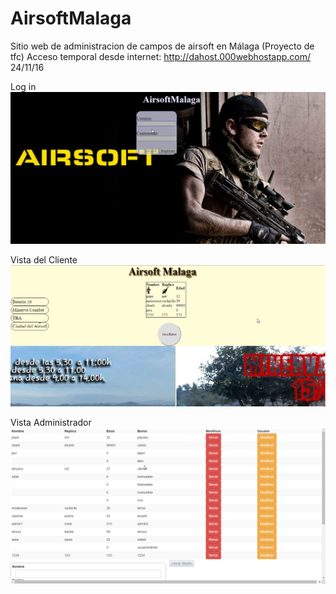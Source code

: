 # AirsoftMalaga
Sitio web de administracion de campos de airsoft en Málaga (Proyecto de tfc)
Acceso temporal desde internet: http://dahost.000webhostapp.com/ 24/11/16<br />

Log in<br />
![alt tag](https://github.com/CarlosJuradoMoreno/AirsoftMalaga/blob/master/capturas/login.png)<br />

Vista del Cliente<br />
![alt tag](https://github.com/CarlosJuradoMoreno/AirsoftMalaga/blob/master/capturas/vistaCliente.png)<br />

Vista Administrador<br />
![alt tag](https://github.com/CarlosJuradoMoreno/AirsoftMalaga/blob/master/capturas/vistaAdmin.png)<br />